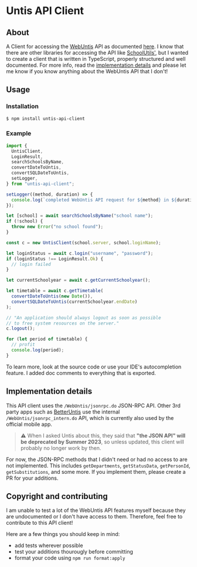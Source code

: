 # Untis API Client

## About

A Client for accessing the [WebUntis](https://untis.com) API as documented [here](https://untis-sr.ch/wp-content/uploads/2019/11/2018-09-20-WebUntis_JSON_RPC_API.pdf).
I know that there are other libraries for accessing the API like [SchoolUtils'](https://github.com/SchoolUtils/WebUntis),
but I wanted to create a client that is written in TypeScript, properly structured and well documented. For more info, read the [implementation details](#implementation-details) and
please let me know if you know anything about the WebUntis API that I don't!

## Usage

### Installation

```bash
$ npm install untis-api-client
```

### Example

```ts
import {
  UntisClient,
  LoginResult,
  searchSchoolsByName,
  convertDateToUntis,
  convertSQLDateToUntis,
  setLogger,
} from "untis-api-client";

setLogger((method, duration) => {
  console.log(`completed WebUntis API request for ${method} in ${duration}ms`);
});

let [school] = await searchSchoolsByName("school name");
if (!school) {
  throw new Error("no school found");
}

const c = new UntisClient(school.server, school.loginName);

let loginStatus = await c.login("username", "password");
if (loginStatus !== LoginResult.Ok) {
  // login failed
}

let currentSchoolyear = await c.getCurrentSchoolyear();

let timetable = await c.getTimetable(
  convertDateToUntis(new Date()),
  convertSQLDateToUntis(currentSchoolyear.endDate)
);

// "An application should always logout as soon as possible
// to free system resources on the server."
c.logout();

for (let period of timetable) {
  // profit
  console.log(period);
}
```

To learn more, look at the source code or use your IDE's autocompletion feature.
I added doc comments to everything that is exported.

## Implementation details

This API client uses the `/WebUntis/jsonrpc.do` JSON-RPC API. Other 3rd party apps such as [BetterUntis](https://github.com/SapuSeven/BetterUntis)
use the internal `/WebUntis/jsonrpc_intern.do` API, which is currently also used by the official mobile app.

> :warning: When I asked Untis about this, they said that **"the JSON API" will be deprecated by Summer 2023**, so unless updated, this client will
> probably no longer work by then.

For now, the JSON-RPC methods that I didn't need or had no access to are not implemented.
This includes `getDepartments`, `getStatusData`, `getPersonId`, `getSubstitutions`, and some more.
If you implement them, please create a PR for your additions.

## Copyright and contributing

I am unable to test a lot of the WebUntis API features myself because
they are undocumented or I don't have access to them.
Therefore, feel free to contribute to this API client!

Here are a few things you should keep in mind:

- add tests wherever possible
- test your additions thourougly before committing
- format your code using `npm run format:apply`
